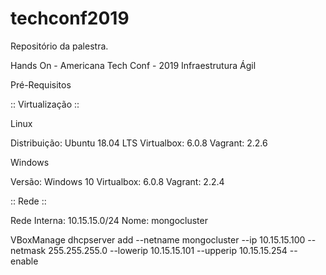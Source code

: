 # techconf2019
Repositório da palestra.

Hands On - Americana Tech Conf - 2019
Infraestrutura Ágil

Pré-Requisitos

:: Virtualização ::

Linux

Distribuição: Ubuntu 18.04 LTS
Virtualbox: 6.0.8
Vagrant: 2.2.6

Windows

Versão: Windows 10
Virtualbox: 6.0.8
Vagrant: 2.2.4

:: Rede ::

Rede Interna: 10.15.15.0/24
Nome: mongocluster

VBoxManage dhcpserver add --netname mongocluster --ip 10.15.15.100 --netmask 255.255.255.0 --lowerip 10.15.15.101 --upperip 10.15.15.254 --enable
